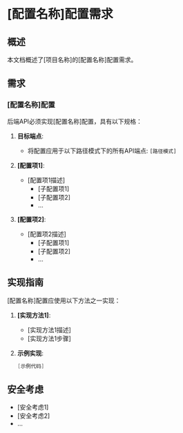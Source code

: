 # [配置名称]配置需求

## 概述
本文档概述了[项目名称]的[配置名称]配置需求。

## 需求

### [配置名称]配置
后端API必须实现[配置名称]配置，具有以下规格：

1. **目标端点**:
   - 将配置应用于以下路径模式下的所有API端点: `[路径模式]`

2. **[配置项1]**:
   - [配置项1描述]
     - [子配置项1]
     - [子配置项2]
     - ...

3. **[配置项2]**:
   - [配置项2描述]
     - [子配置项1]
     - [子配置项2]
     - ...

## 实现指南
[配置名称]配置应使用以下方法之一实现：

1. **[实现方法1]**:
   - [实现方法1描述]
   - [实现方法1步骤]

2. **示例实现**:
   ```java
   [示例代码]
   ```

## 安全考虑
- [安全考虑1]
- [安全考虑2]
- ... 